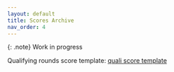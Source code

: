```yaml
---
layout: default
title: Scores Archive
nav_order: 4
---
```


{: .note}
Work in progress

Qualifying rounds score template:
[quali score template]({{site.baseurl}}/assets/quali-score-template.pdf)
